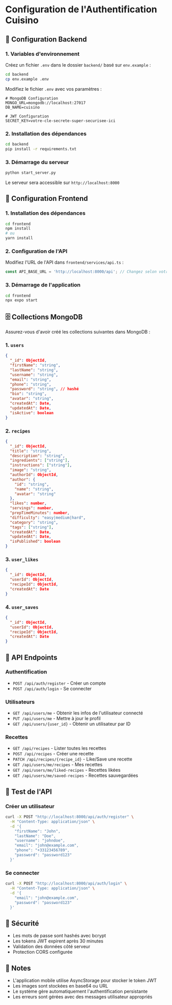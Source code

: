 # Configuration de l'Authentification Cuisino

## 🚀 Configuration Backend

### 1. Variables d'environnement
Créez un fichier `.env` dans le dossier `backend/` basé sur `env.example` :

```bash
cd backend
cp env.example .env
```

Modifiez le fichier `.env` avec vos paramètres :
```env
# MongoDB Configuration
MONGO_URL=mongodb://localhost:27017
DB_NAME=cuisino

# JWT Configuration
SECRET_KEY=votre-cle-secrete-super-securisee-ici
```

### 2. Installation des dépendances
```bash
cd backend
pip install -r requirements.txt
```

### 3. Démarrage du serveur
```bash
python start_server.py
```

Le serveur sera accessible sur `http://localhost:8000`

## 📱 Configuration Frontend

### 1. Installation des dépendances
```bash
cd frontend
npm install
# ou
yarn install
```

### 2. Configuration de l'API
Modifiez l'URL de l'API dans `frontend/services/api.ts` :
```typescript
const API_BASE_URL = 'http://localhost:8000/api'; // Changez selon votre configuration
```

### 3. Démarrage de l'application
```bash
cd frontend
npx expo start
```

## 🗄️ Collections MongoDB

Assurez-vous d'avoir créé les collections suivantes dans MongoDB :

### 1. `users`
```json
{
  "_id": ObjectId,
  "firstName": "string",
  "lastName": "string", 
  "username": "string",
  "email": "string",
  "phone": "string",
  "password": "string", // hashé
  "bio": "string",
  "avatar": "string",
  "createdAt": Date,
  "updatedAt": Date,
  "isActive": boolean
}
```

### 2. `recipes`
```json
{
  "_id": ObjectId,
  "title": "string",
  "description": "string",
  "ingredients": ["string"],
  "instructions": ["string"],
  "image": "string",
  "authorId": ObjectId,
  "author": {
    "id": "string",
    "name": "string",
    "avatar": "string"
  },
  "likes": number,
  "servings": number,
  "prepTimeMinutes": number,
  "difficulty": "easy|medium|hard",
  "category": "string",
  "tags": ["string"],
  "createdAt": Date,
  "updatedAt": Date,
  "isPublished": boolean
}
```

### 3. `user_likes`
```json
{
  "_id": ObjectId,
  "userId": ObjectId,
  "recipeId": ObjectId,
  "createdAt": Date
}
```

### 4. `user_saves`
```json
{
  "_id": ObjectId,
  "userId": ObjectId,
  "recipeId": ObjectId,
  "createdAt": Date
}
```

## 🔧 API Endpoints

### Authentification
- `POST /api/auth/register` - Créer un compte
- `POST /api/auth/login` - Se connecter

### Utilisateurs
- `GET /api/users/me` - Obtenir les infos de l'utilisateur connecté
- `PUT /api/users/me` - Mettre à jour le profil
- `GET /api/users/{user_id}` - Obtenir un utilisateur par ID

### Recettes
- `GET /api/recipes` - Lister toutes les recettes
- `POST /api/recipes` - Créer une recette
- `PATCH /api/recipes/{recipe_id}` - Like/Save une recette
- `GET /api/users/me/recipes` - Mes recettes
- `GET /api/users/me/liked-recipes` - Recettes likées
- `GET /api/users/me/saved-recipes` - Recettes sauvegardées

## 🧪 Test de l'API

### Créer un utilisateur
```bash
curl -X POST "http://localhost:8000/api/auth/register" \
  -H "Content-Type: application/json" \
  -d '{
    "firstName": "John",
    "lastName": "Doe", 
    "username": "johndoe",
    "email": "john@example.com",
    "phone": "+33123456789",
    "password": "password123"
  }'
```

### Se connecter
```bash
curl -X POST "http://localhost:8000/api/auth/login" \
  -H "Content-Type: application/json" \
  -d '{
    "email": "john@example.com",
    "password": "password123"
  }'
```

## 🔐 Sécurité

- Les mots de passe sont hashés avec bcrypt
- Les tokens JWT expirent après 30 minutes
- Validation des données côté serveur
- Protection CORS configurée

## 📝 Notes

- L'application mobile utilise AsyncStorage pour stocker le token JWT
- Les images sont stockées en base64 ou URL
- Le système gère automatiquement l'authentification persistante
- Les erreurs sont gérées avec des messages utilisateur appropriés
